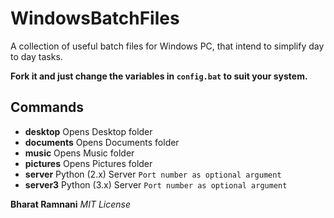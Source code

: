 # WindowsBatchFiles
A collection of useful batch files for Windows PC, that intend to simplify day to day tasks.

**Fork it and just change the variables in `config.bat` to suit your system.**

## Commands

* __desktop__
    Opens Desktop folder
* __documents__
    Opens Documents folder
* __music__
    Opens Music folder
* __pictures__
    Opens Pictures folder
* __server__
    Python (2.x) Server `Port number as optional argument`
* __server3__
    Python (3.x) Server `Port number as optional argument`



__Bharat Ramnani__
_MIT License_